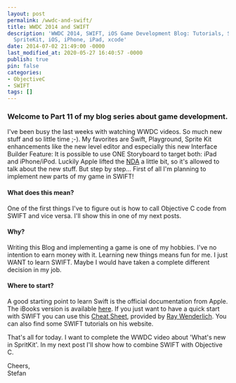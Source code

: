 ```yaml
---
layout: post
permalink: /wwdc-and-swift/
title: WWDC 2014 and SWIFT
description: 'WWDC 2014, SWIFT, iOS Game Development Blog: Tutorials, SWIFT, ObjectiveC,
  SpriteKit, iOS, iPhone, iPad, xcode'
date: 2014-07-02 21:49:00 -0000
last_modified_at: 2020-05-27 16:40:57 -0000
publish: true
pin: false
categories:
- ObjectiveC
- SWIFT
tags: []
---
```

### Welcome to Part 11 of my blog series about game development.

I've been busy the last weeks with watching WWDC videos. So much new stuff and so little time ;-).  My favorites are Swift, Playground, Sprite Kit enhancements like the new level editor and especially this new Interface Builder Feature: It is possible to use ONE Storyboard to target both: iPad and iPhone/iPod. Luckily Apple lifted the [NDA](http://oleb.net/blog/2014/06/apple-lifted-beta-nda/) a little bit, so it's allowed to talk about the new stuff. But step by step... First of all I'm planning to implement new parts of my game in SWIFT!

####

#### **What does this mean?**

One of the first things I've to figure out is how to call Objective C code from SWIFT and vice versa. I'll show this in one of my next posts.

#### **Why?**

Writing this Blog and implementing a game is one of my hobbies. I've no intention to earn money with it. Learning new things means fun for me. I just WANT to learn SWIFT. Maybe I would have taken a complete different decision in my job.

#### Where to start?

A good starting point to learn Swift is the official documentation from Apple. The iBooks version is available [here](https://itunes.apple.com/us/book/swift-programming-language/id881256329?mt=11). If you just want to have a quick start with SWIFT you can use this [Cheat Sheet](http://www.raywenderlich.com/73967/swift-cheat-sheet-and-quick-reference), provided by [Ray Wenderlich](http://www.raywenderlich.com/). You can also find some SWIFT tutorials on his website.

That's all for today. I want to complete the WWDC video about 'What's new in SpritKit'. In my next post I'll show how to combine SWIFT with Objective C.

Cheers,  
Stefan
